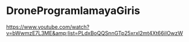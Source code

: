 # DroneProgramlamayaGiris
https://www.youtube.com/watch?v=bWwmzE7L3ME&amp;list=PLdxBoQQSnnGTp25xrxl2mt4Xt66iIOwzW
